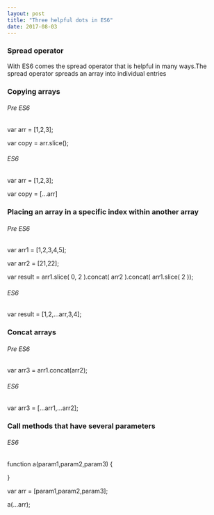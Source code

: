 ```yaml
---
layout: post
title: "Three helpful dots in ES6"
date: 2017-08-03
---
```


<h3> Spread operator </h3>

<p> With ES6 comes the spread operator that is helpful in many ways.The spread operator spreads an array into individual entries  </p>

<h3> Copying arrays </h3>

<h6> Pre ES6 </h6>

<div class="code">

<p>var arr = [1,2,3]; </p>
<p>var copy  = arr.slice();</p>

</div>

<h6> ES6 </h6>

<div class="code">

<p>var arr = [1,2,3]; </p>
<p>var copy  = [...arr]</p>

</div>


<h3> Placing an array in a specific index within another array </h3>
<h6> Pre ES6 </h6>

<div class="code">
<p>var arr1 = [1,2,3,4,5];</p>
<p>var arr2 = [21,22];</p>
<p>var result = arr1.slice( 0, 2 ).concat( arr2 ).concat( arr1.slice( 2 ));</p>
</div>

<h6> ES6 </h6>

<div class="code">
  var result = [1,2,...arr,3,4];
</div>

<h3> Concat arrays </h3>

<h6> Pre ES6 </h6>

<div class="code">
  var arr3 = arr1.concat(arr2);
</div>

<h6> ES6 </h6>

<div class="code">
  var arr3 = [...arr1,...arr2];
</div>

<h3> Call methods that have several parameters </h3>

<h6> ES6 </h6>

<div class="code">
<p>function a(param1,param2,param3) {</p>
  
<p>}</p>
<p> var arr = [param1,param2,param3]; </p>
<p> a(...arr); </p>
</div>





